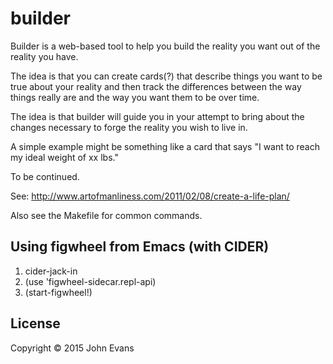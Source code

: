 # builder

Builder is a web-based tool to help you build the reality you want out of the
reality you have.

The idea is that you can create cards(?) that describe things you want to be
true about your reality and then track the differences between the way things
really are and the way you want them to be over time.

The idea is that builder will guide you in your attempt to bring about the
changes necessary to forge the reality you wish to live in.

A simple example might be something like a card that says "I want to reach my
ideal weight of xx lbs."

To be continued.

See: http://www.artofmanliness.com/2011/02/08/create-a-life-plan/

Also see the Makefile for common commands.

## Using figwheel from Emacs (with CIDER)

1. cider-jack-in
2. (use 'figwheel-sidecar.repl-api)
3. (start-figwheel!)

## License

Copyright © 2015 John Evans
